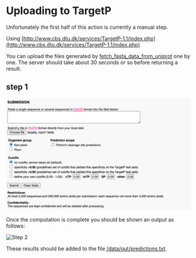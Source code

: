 # Uploading to TargetP

Unfortunately the first half of this action is currently a manual step.

Using [http://www.cbs.dtu.dk/services/TargetP-1.1/index.php](http://www.cbs.dtu.dk/services/TargetP-1.1/index.php)

You can upload the files generated by [fetch_fasta_data_from_uniprot](../fetch_fasta_data_from_uniprot/data/out/fasta) one by one. The server should take about 30 seconds or so before returning a result.

## step 1

![Step 1](./howto/step1.png?raw=true)

Once the computation is complete you should be shown an output as follows:

![Step 2](./howto/step.png?raw=true)

These results should be added to the file [/data/out/predictions.txt](./data/out/predictions.txt).
